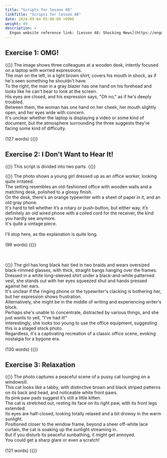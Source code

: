 ```yaml
---
title: "Scripts for lesson 48"
linkTitle: "Scripts for lesson 48"
date: 2024-09-04 05:00:00 +0900
weight: 49
description: >
  Engoo website reference link: [Lesson 48: Shocking News](https://engoo.com/app/lessons/describing-pictures-intermediate-describing-pictures-shocking-news/7yvHokz-EeeD5LNRhudU3Q?category_id=P_HriMOnEeifo0O-yMP42w&course_id=ZZasjsOnEeiHZVOMC0VfdA)
---
```


## Exercise 1: OMG!

{{<card header="**Script**">}}
The image shows three colleagues at a wooden desk, intently focused on a laptop with worried expressions. <br/>
The man on the left, in a light brown shirt, covers his mouth in shock, as if he's seen something he shouldn't have. <br/>
To the right, the man in a gray blazer has one hand on his forehead and looks like he can't bear to look at the screen. <br/>
His eyes are closed, and his expression says, "Oh no," as if he's deeply troubled.<br/>
Between them, the woman has one hand on her cheek, her mouth slightly open, and her eyes wide with concern.<br/>
It's unclear whether the laptop is displaying a video or some kind of document, but the atmosphere surrounding the three suggests they're facing some kind of difficulty. <br/>
<br/>
(127 words)
{{</card>}}


## Exercise 2: I Don't Want to Hear It! 

{{<alert>}}
This script is divided into two parts.
{{</alert>}}

{{<card header="**1st script**">}}
The photo shows a young girl dressed up as an office worker, looking quite irritated. <br/>
The setting resembles an old-fashioned office with wooden walls and a matching desk, polished to a glossy finish.<br/>
On the desk, there's an orange typewriter with a sheet of paper in it, and an old gray phone. <br/>
It's hard to tell whether it’s a rotary or push-button, but either way, it’s definitely an old wired phone with a coiled cord for the receiver, the kind you hardly see anymore. <br/>
It's quite a vintage piece.<br/>
<br/>
I'll stop here, as the explanation is quite long.<br/>
<br/>
(98 words)
{{</card>}}

　

{{<card header="**2nd script**">}}
The girl has long black hair tied in two braids and wears oversized black-rimmed glasses, with thick, straight bangs hanging over the frames. <br/>
Dressed in a white long-sleeved shirt under a black-and-white patterned vest, she stands out with her eyes squeezed shut and hands pressed against her ears. <br/>
It's unclear if the ringing phone or the typewriter's clacking is bothering her, but her expression shows frustration. <br/>
Alternatively, she might be in the middle of writing and experiencing writer's block.<br/>
Perhaps she's unable to concentrate, distracted by various things, and she just wants to yell, "I've had it!"<br/>
Interestingly, she looks too young to use the office equipment, suggesting this is a staged stock photo. <br/>
Regardless, it's a captivating recreation of a classic office scene, evoking nostalgia for a bygone era.<br/>
<br/>
(130 words)
{{</card>}}

## Exercise 3: Relaxation

{{<card header="**Script**">}}
The photo captures a peaceful scene of a pussy cat lounging on a windowsill. <br/>
This cat looks like a tabby, with distinctive brown and black striped patterns on its back and head, and noticeable white front paws.<br/>
Its pink paw pads suggest it’s still a little kitten. <br/>
The cat is stretched out, resting its face on its right paw, with its front legs extended. <br/>
Its eyes are half-closed, looking totally relaxed and a bit drowsy in the warm sunlight. <br/>
Positioned closer to the window frame, beyond a sheer off-white lace curtain, the cat is soaking up the sunlight streaming in. <br/>
But if you disturb its peaceful sunbathing, it might get annoyed.<br/>
You could get a sharp glare or even a scratch!<br/>
<br/>
(121 words)
{{</card>}}
